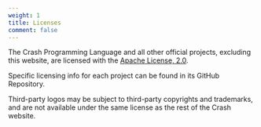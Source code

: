 ```yaml
---
weight: 1
title: Licenses
comment: false
---
```


The Crash Programming Language and all other official projects, 
excluding this website, are licensed with the [Apache License, 2.0](https://www.apache.org/licenses/LICENSE-2.0).

Specific licensing info for each project can be found in its GitHub Repository.

Third-party logos may be subject to third-party copyrights and trademarks, 
and are not available under the same license as the rest of the Crash website.